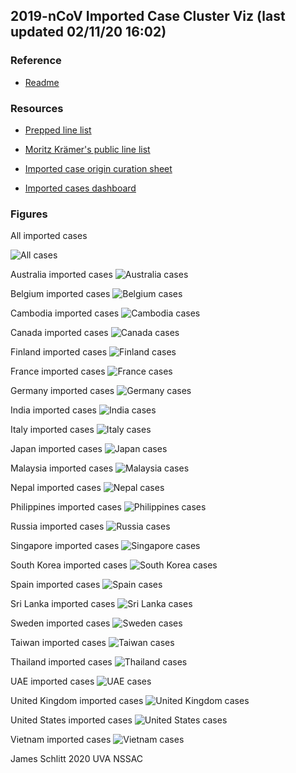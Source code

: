 ## 2019-nCoV Imported Case Cluster Viz (last updated 02/11/20 16:02)


### Reference

* [Readme](https://github.com/SchlittDataSci/SchlittDataSci.github.io/blob/master/README.md)


### Resources

* [Prepped line list](cleaned_line_list.csv)

* [Moritz Krämer's public line list](https://docs.google.com/spreadsheets/d/1itaohdPiAeniCXNlntNztZ_oRvjh0HsGuJXUJWET008/edit#gid=0)

* [Imported case origin curation sheet](https://docs.google.com/spreadsheets/d/1s2j-RmkO8C69HtrELpNMipkG5ftPJqCPEzGRAxIukFY/edit#gid=0)

* [Imported cases dashboard](https://datastudio.google.com/reporting/f6ad0988-f203-45f8-8d18-5d726c1d2d8b)


### Figures

All imported cases

![All cases](figs/All_imported_cases.png)

Australia imported cases
![Australia cases](figs/Australia_imported_cases.png)

Belgium imported cases
![Belgium cases](figs/Belgium_imported_cases.png)

Cambodia imported cases
![Cambodia cases](figs/Cambodia_imported_cases.png)

Canada imported cases
![Canada cases](figs/Canada_imported_cases.png)

Finland imported cases
![Finland cases](figs/Finland_imported_cases.png)

France imported cases
![France cases](figs/France_imported_cases.png)

Germany imported cases
![Germany cases](figs/Germany_imported_cases.png)

India imported cases
![India cases](figs/India_imported_cases.png)

Italy imported cases
![Italy cases](figs/Italy_imported_cases.png)

Japan imported cases
![Japan cases](figs/Japan_imported_cases.png)

Malaysia imported cases
![Malaysia cases](figs/Malaysia_imported_cases.png)

Nepal imported cases
![Nepal cases](figs/Nepal_imported_cases.png)

Philippines imported cases
![Philippines cases](figs/Philippines_imported_cases.png)

Russia imported cases
![Russia cases](figs/Russia_imported_cases.png)

Singapore imported cases
![Singapore cases](figs/Singapore_imported_cases.png)

South Korea imported cases
![South Korea cases](figs/South_Korea_imported_cases.png)

Spain imported cases
![Spain cases](figs/Spain_imported_cases.png)

Sri Lanka imported cases
![Sri Lanka cases](figs/Sri_Lanka_imported_cases.png)

Sweden imported cases
![Sweden cases](figs/Sweden_imported_cases.png)

Taiwan imported cases
![Taiwan cases](figs/Taiwan_imported_cases.png)

Thailand imported cases
![Thailand cases](figs/Thailand_imported_cases.png)

UAE imported cases
![UAE cases](figs/Uae_imported_cases.png)

United Kingdom imported cases
![United Kingdom cases](figs/United_Kingdom_imported_cases.png)

United States imported cases
![United States cases](figs/United_States_imported_cases.png)

Vietnam imported cases
![Vietnam cases](figs/Vietnam_imported_cases.png)


James Schlitt 2020 UVA NSSAC